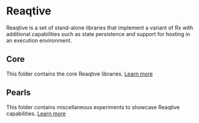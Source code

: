 # Reaqtive

Reaqtive is a set of stand-alone libraries that implement a variant of Rx with additional capabilities such as state persistence and support for hosting in an execution environment.

## Core

This folder contains the core Reaqtive libraries. [Learn more](Core)

## Pearls

This folder contains miscellaneous experiments to showcase Reaqtive capabilities. [Learn more](Pearls)
